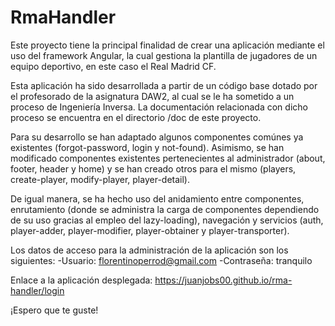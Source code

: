 # RmaHandler

Este proyecto tiene la principal finalidad de crear una aplicación mediante el uso del framework Angular, la cual gestiona la plantilla de jugadores de un equipo deportivo, en este caso el Real Madrid CF.

Esta aplicación ha sido desarrollada a partir de un código base dotado por el profesorado de la asignatura DAW2, al cual se le ha sometido a un proceso de Ingeniería Inversa. La documentación relacionada con dicho proceso se encuentra en el directorio /doc de este proyecto.

Para su desarrollo se han adaptado algunos componentes comúnes ya existentes (forgot-password, login y not-found). Asimismo, se han modificado componentes existentes pertenecientes al administrador (about, footer, header y home) y se han creado otros para el mismo (players, create-player, modify-player, player-detail). 

De igual manera, se ha hecho uso del anidamiento entre componentes, enrutamiento (donde se administra la carga de componentes dependiendo de su uso gracias al empleo del lazy-loading), navegación y servicios (auth, player-adder, player-modifier, player-obtainer y player-transporter).

Los datos de acceso para la administración de la aplicación son los siguientes:
-Usuario: florentinoperrod@gmail.com
-Contraseña: tranquilo

Enlace a la aplicación desplegada: https://juanjobs00.github.io/rma-handler/login

¡Espero que te guste!
